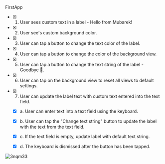 FirstApp

- [X] 1. User sees custom text in a label - Hello from Mubarek!
- [X] 2. User see's custom background color.
- [X] 3. User can tap a button to change the text color of the label.
- [X] 4. User can tap a button to change the color of the background view.
- [X] 5. User can tap a button to change the text string of the label - Goodbye 👋.
- [X] 6. User can tap on the background view to reset all views to default settings.
- [X] 7. User can update the label text with custom text entered into the text field.
   - [X] a. User can enter text into a text field using the keyboard.
   - [X] b. User can tap the "Change text string" button to update the label with the text from the text field.
   - [X] c. If the text field is empty, update label with default text string.
   - [X] d. The keyboard is dismissed after the button has been tapped.
   
   
   
![3nqm33](https://user-images.githubusercontent.com/56281558/73512696-91f4bb80-43b8-11ea-929d-e20c218c8dc1.gif)
